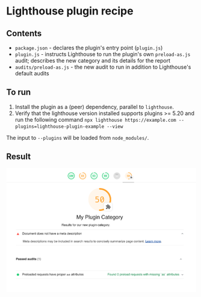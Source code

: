 # Lighthouse plugin recipe

## Contents
- `package.json` - declares the plugin's entry point (`plugin.js`)
- `plugin.js` - instructs Lighthouse to run the plugin's own `preload-as.js` audit; describes the new category and its details for the report
- `audits/preload-as.js` - the new audit to run in addition to Lighthouse's default audits
 
## To run

1. Install the plugin as a (peer) dependency, parallel to `lighthouse`.
2. Verify that the lighthouse version installed supports plugins >= 5.20 and run the following command `npx lighthouse https://example.com --plugins=lighthouse-plugin-example --view`

The input to `--plugins` will be loaded from `node_modules/`.

## Result

![Screenshot of report with plugin results](./plugin-recipe-screenshot.png)
